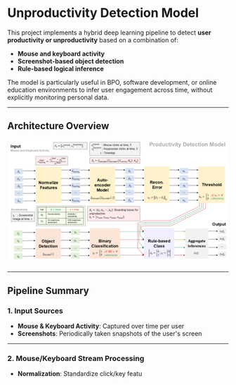 # Unproductivity Detection Model

This project implements a hybrid deep learning pipeline to detect **user productivity or unproductivity** based on a combination of:

- **Mouse and keyboard activity**
- **Screenshot-based object detection**
- **Rule-based logical inference**

The model is particularly useful in BPO, software development, or online education environments to infer user engagement across time, without explicitly monitoring personal data.

---

## Architecture Overview

![Model Pipeline](./PLAN.png)

---

## Pipeline Summary

### 1. Input Sources

- **Mouse & Keyboard Activity**: Captured over time per user
- **Screenshots**: Periodically taken snapshots of the user's screen

---

### 2. Mouse/Keyboard Stream Processing

- **Normalization**: Standardize click/key featu
